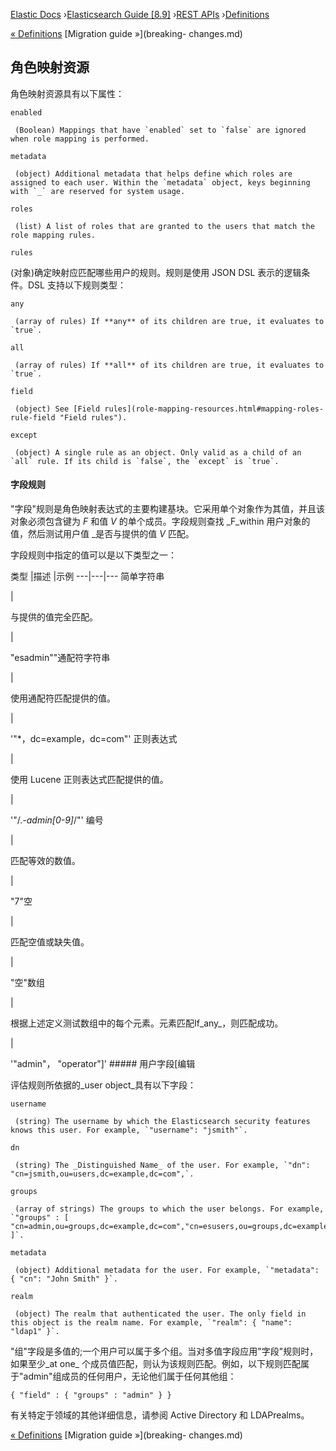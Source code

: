 

[Elastic Docs](/guide/) ›[Elasticsearch Guide [8.9]](index.md) ›[REST
APIs](rest-apis.md) ›[Definitions](api-definitions.md)

[« Definitions](api-definitions.md) [Migration guide »](breaking-
changes.md)

## 角色映射资源

角色映射资源具有以下属性：

`enabled`

     (Boolean) Mappings that have `enabled` set to `false` are ignored when role mapping is performed. 
`metadata`

     (object) Additional metadata that helps define which roles are assigned to each user. Within the `metadata` object, keys beginning with `_` are reserved for system usage. 
`roles`

     (list) A list of roles that are granted to the users that match the role mapping rules. 
`rules`

    

(对象)确定映射应匹配哪些用户的规则。规则是使用 JSON DSL 表示的逻辑条件。DSL 支持以下规则类型：

`any`

     (array of rules) If **any** of its children are true, it evaluates to `true`. 
`all`

     (array of rules) If **all** of its children are true, it evaluates to `true`. 
`field`

     (object) See [Field rules](role-mapping-resources.html#mapping-roles-rule-field "Field rules"). 
`except`

     (object) A single rule as an object. Only valid as a child of an `all` rule. If its child is `false`, the `except` is `true`. 

#### 字段规则

"字段"规则是角色映射表达式的主要构建基块。它采用单个对象作为其值，并且该对象必须包含键为 _F_ 和值 _V_ 的单个成员。字段规则查找 _F_within 用户对象的值，然后测试用户值 _是否与提供的值 _V_ 匹配。

字段规则中指定的值可以是以下类型之一：

类型 |描述 |示例 ---|---|--- 简单字符串

|

与提供的值完全匹配。

|

"esadmin""通配符字符串

|

使用通配符匹配提供的值。

|

'"*，dc=example，dc=com"' 正则表达式

|

使用 Lucene 正则表达式匹配提供的值。

|

'"/.*-admin[0-9]*/"' 编号

|

匹配等效的数值。

|

"7"空

|

匹配空值或缺失值。

|

"空"数组

|

根据上述定义测试数组中的每个元素。元素匹配If_any_，则匹配成功。

|

'"admin"， "operator"]' ##### 用户字段[编辑

评估规则所依据的_user object_具有以下字段：

`username`

     (string) The username by which the Elasticsearch security features knows this user. For example, `"username": "jsmith"`. 
`dn`

     (string) The _Distinguished Name_ of the user. For example, `"dn": "cn=jsmith,ou=users,dc=example,dc=com",`. 
`groups`

     (array of strings) The groups to which the user belongs. For example, `"groups" : [ "cn=admin,ou=groups,dc=example,dc=com","cn=esusers,ou=groups,dc=example,dc=com ]`. 
`metadata`

     (object) Additional metadata for the user. For example, `"metadata": { "cn": "John Smith" }`. 
`realm`

     (object) The realm that authenticated the user. The only field in this object is the realm name. For example, `"realm": { "name": "ldap1" }`. 

"组"字段是多值的;一个用户可以属于多个组。当对多值字段应用"字段"规则时，如果至少_at one_ 个成员值匹配，则认为该规则匹配。例如，以下规则匹配属于"admin"组成员的任何用户，无论他们属于任何其他组：

    
    
    { "field" : { "groups" : "admin" } }

有关特定于领域的其他详细信息，请参阅 Active Directory 和 LDAPrealms。

[« Definitions](api-definitions.md) [Migration guide »](breaking-
changes.md)
